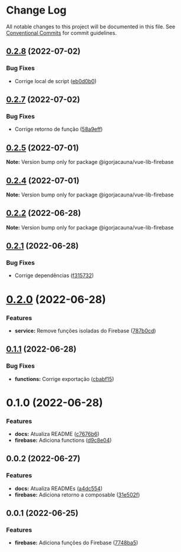 # Change Log

All notable changes to this project will be documented in this file.
See [Conventional Commits](https://conventionalcommits.org) for commit guidelines.

## [0.2.8](https://github.com/igorjacauna/vue-lib-services/compare/@igorjacauna/vue-lib-firebase@0.2.7...@igorjacauna/vue-lib-firebase@0.2.8) (2022-07-02)


### Bug Fixes

* Corrige local de script ([eb0d0b0](https://github.com/igorjacauna/vue-lib-services/commit/eb0d0b090bea5f025b64c3d291d069763c7cac23))





## [0.2.7](https://github.com/igorjacauna/vue-lib-services/compare/@igorjacauna/vue-lib-firebase@0.2.6...@igorjacauna/vue-lib-firebase@0.2.7) (2022-07-02)


### Bug Fixes

* Corrige retorno de função ([58a9eff](https://github.com/igorjacauna/vue-lib-services/commit/58a9effbe7700fb34fadda29cf21f14609bc9488))





## [0.2.5](https://github.com/igorjacauna/vue-lib-services/compare/@igorjacauna/vue-lib-firebase@0.2.4...@igorjacauna/vue-lib-firebase@0.2.5) (2022-07-01)

**Note:** Version bump only for package @igorjacauna/vue-lib-firebase





## [0.2.4](https://github.com/igorjacauna/vue-lib-services/compare/@igorjacauna/vue-lib-firebase@0.2.3...@igorjacauna/vue-lib-firebase@0.2.4) (2022-07-01)

**Note:** Version bump only for package @igorjacauna/vue-lib-firebase





## [0.2.2](https://github.com/igorjacauna/vue-lib-services/compare/@igorjacauna/vue-lib-firebase@0.2.1...@igorjacauna/vue-lib-firebase@0.2.2) (2022-06-28)

**Note:** Version bump only for package @igorjacauna/vue-lib-firebase





## [0.2.1](https://github.com/igorjacauna/vue-lib-services/compare/@igorjacauna/vue-lib-firebase@0.2.0...@igorjacauna/vue-lib-firebase@0.2.1) (2022-06-28)


### Bug Fixes

* Corrige dependências ([f315732](https://github.com/igorjacauna/vue-lib-services/commit/f31573214db18cbcad921af34e16bf50aa20b2f2))





# [0.2.0](https://github.com/igorjacauna/vue-lib-services/compare/@igorjacauna/vue-lib-firebase@0.1.1...@igorjacauna/vue-lib-firebase@0.2.0) (2022-06-28)


### Features

* **service:** Remove funções isoladas do Firebase ([787b0cd](https://github.com/igorjacauna/vue-lib-services/commit/787b0cddcae30441a18cf3c05905669630f61400))





## [0.1.1](https://github.com/igorjacauna/vue-lib-services/compare/@igorjacauna/lib-services@0.1.0...@igorjacauna/lib-services@0.1.1) (2022-06-28)


### Bug Fixes

* **functions:** Corrige exportação ([cbabf15](https://github.com/igorjacauna/vue-lib-services/commit/cbabf15212c0367037804593d24550d8f80109a4))





# 0.1.0 (2022-06-28)


### Features

* **docs:** Atualiza README ([c7676b6](https://github.com/igorjacauna/vue-lib-services/commit/c7676b643a8190deedc951b00b0540f5fc053809))
* **firebase:** Adiciona functions ([d9c8e04](https://github.com/igorjacauna/vue-lib-services/commit/d9c8e04fe80b7f3975e51b8b83b172c802d53433))



## 0.0.2 (2022-06-27)


### Features

* **docs:** Atualiza READMEs ([a4dc554](https://github.com/igorjacauna/vue-lib-services/commit/a4dc554fb95801d8e3be72556cb1c7110247ac61))
* **firebase:** Adiciona retorno a composable ([31e502f](https://github.com/igorjacauna/vue-lib-services/commit/31e502ffb53a389b21064ea79ff792b92abccc53))



## 0.0.1 (2022-06-25)


### Features

* **firebase:** Adiciona funções do Firebase ([7748ba5](https://github.com/igorjacauna/vue-lib-services/commit/7748ba586b55f11913181c135dbd9883ded8dc53))

